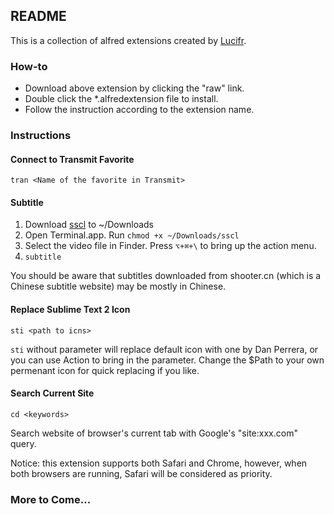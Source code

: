 ## README

This is a collection of alfred extensions created by [Lucifr](http://lucifr.com).

### How-to

* Download above extension by clicking the "raw" link.
* Double click the *.alfredextension file to install.
* Follow the instruction according to the extension name.

### Instructions

#### Connect to Transmit Favorite

`tran <Name of the favorite in Transmit>`

#### Subtitle

1.	Download [sscl](http://hg.splayer.org/splayerx/raw/0b9e84441210/binaries/x86_64/sscl) to ~/Downloads
2. Open Terminal.app. Run `chmod +x ~/Downloads/sscl`
3. Select the video file in Finder. Press `⌥+⌘+\` to bring up the action menu.
4. `subtitle`

You should be aware that subtitles downloaded from shooter.cn (which is a Chinese subtitle website) may be mostly in Chinese.

#### Replace Sublime Text 2 Icon

`sti <path to icns>`

`sti` without parameter will replace default icon with one by Dan Perrera, or you can use Action to bring in the <path> parameter. Change the $Path to your own permenant icon for quick replacing if you like.

#### Search Current Site

`cd <keywords>`

Search website of browser's current tab with Google's "site:xxx.com" query. 

Notice: this extension supports both Safari and Chrome, however, when both browsers are running, Safari will be considered as priority.

### More to Come...